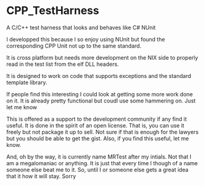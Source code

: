 CPP_TestHarness
===============

A C/C++ test harness that looks and behaves like C# NUnit

I developped this because I so enjoy using NUnit but found the corresponding CPP Unit not up to the same standard.  

It is cross platform but needs more development on the NIX side to properly read in the test list from the elf DLL headers.

It is designed to work on code that supports exceptions and the standard template library.

If people find this interesting I could look at getting some more work done on it.  It is already pretty functional 
but coudl use some hammering on.  Just let me know

This is offered as a support to the development community if any find it useful.  It is done in the spirit of an open 
license.  That is, you can use it freely but not package it up to sell.  Not sure if that is enough for the lawyers
but you should be able to get the gist.  Also, if you find this useful, let me know.

And, oh by the way, it is currently name MRTest after my intials. Not that I am a megalomaniac or anything.  It is just that 
every time I though of a name someone else beat me to it. So, until I or someone else gets a great idea that it how it will 
stay. Sorry
